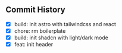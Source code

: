 ## Commit History

- [x] build: init astro with tailwindcss and react
- [x] chore: rm boilerplate
- [x] build: init shadcn with light/dark mode
- [x] feat: init header
